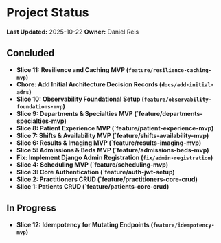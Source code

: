 # Project Status

**Last Updated:** 2025-10-22
**Owner:** Daniel Reis

## Concluded
- **Slice 11: Resilience and Caching MVP (`feature/resilience-caching-mvp`)**
- **Chore: Add Initial Architecture Decision Records (`docs/add-initial-adrs`)**
- **Slice 10: Observability Foundational Setup (`feature/observability-foundations-mvp`)**
- **Slice 9: Departments & Specialties MVP (`feature/departments-specialties-mvp)**
- **Slice 8: Patient Experience MVP (`feature/patient-experience-mvp)**
- **Slice 7: Shifts & Availability MVP (`feature/shifts-availability-mvp)**
- **Slice 6: Results & Imaging MVP (`feature/results-imaging-mvp)**
- **Slice 5: Admissions & Beds MVP (`feature/admissions-beds-mvp)**
- **Fix: Implement Django Admin Registration (`fix/admin-registration`)**
- **Slice 4: Scheduling MVP (`feature/scheduling-mvp)**
- **Slice 3: Core Authentication (`feature/auth-jwt-setup)**
- **Slice 2: Practitioners CRUD (`feature/practitioners-core-crud)**
- **Slice 1: Patients CRUD (`feature/patients-core-crud)**

## In Progress
- **Slice 12: Idempotency for Mutating Endpoints (`feature/idempotency-mvp`)**
